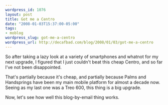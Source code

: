 ```yaml
--- 
wordpress_id: 1076
layout: post
title: Got me a Centro
date: "2008-01-03T15:37:00-05:00"
tags: 
- moblog
wordpress_slug: got-me-a-centro
wordpress_url: http://decafbad.com/blog/2008/01/03/got-me-a-centro
---
```

So after taking a lazy look at a variety of smartphones and whatnot for my next upgrade, I figured that I just couldn't beat this cheap Centro, and so far I've not been disappointed.

That's partially because it's cheap, and partially because Palms and Handsprings have been my main mobile platform for almost a decade now.  Seeing as my last one was a Treo 600, this thing is a big upgrade.

Now, let's see how well this blog-by-email thing works.
